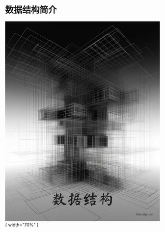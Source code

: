 # 数据结构简介

<div class="center-table" markdown>

![数据结构](../assets/covers/chapter_data_structure.jpg){ width="70%" }

</div>
